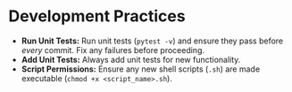 # Development Practices

*   **Run Unit Tests:** Run unit tests (`pytest -v`) and ensure they pass before *every* commit. Fix any failures before proceeding.
*   **Add Unit Tests:** Always add unit tests for new functionality.
*   **Script Permissions:** Ensure any new shell scripts (`.sh`) are made executable (`chmod +x <script_name>.sh`). 
